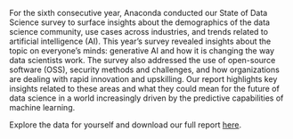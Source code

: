 For the sixth consecutive year, Anaconda conducted our State of Data Science survey to surface insights about the demographics of the data science community, use cases across industries, and trends related to artificial intelligence (AI). This year’s survey revealed insights about the topic on everyone’s minds: generative AI and how it is changing the way data scientists work. The survey also addressed the use of open-source software (OSS), security methods and challenges, and how organizations are dealing with rapid innovation and upskilling. Our report highlights key insights related to these areas and what they could mean for the future of data science in a world increasingly driven by the predictive capabilities of machine learning.

Explore the data for yourself and download our full report [here](https://www.anaconda.com/state-of-data-science-report-2023?utm_campaign=sods2023&utm_medium=content#sods-register).
